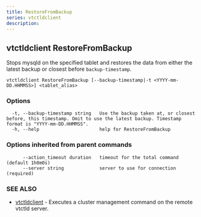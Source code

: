 ```yaml
---
title: RestoreFromBackup
series: vtctldclient
description:
---
```

## vtctldclient RestoreFromBackup

Stops mysqld on the specified tablet and restores the data from either the latest backup or closest before `backup-timestamp`.

```
vtctldclient RestoreFromBackup [--backup-timestamp|-t <YYYY-mm-DD.HHMMSS>] <tablet_alias>
```

### Options

```
  -t, --backup-timestamp string   Use the backup taken at, or closest before, this timestamp. Omit to use the latest backup. Timestamp format is "YYYY-mm-DD.HHMMSS".
  -h, --help                      help for RestoreFromBackup
```

### Options inherited from parent commands

```
      --action_timeout duration   timeout for the total command (default 1h0m0s)
      --server string             server to use for connection (required)
```

### SEE ALSO

* [vtctldclient](../)	 - Executes a cluster management command on the remote vtctld server.

